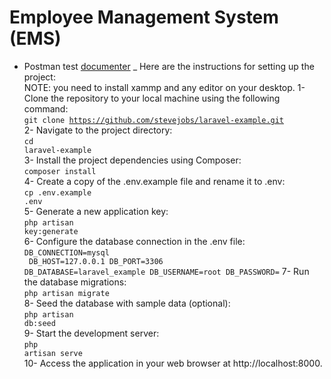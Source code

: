# Employee Management System (EMS)

- Postman test [documenter](https://documenter.getpostman.com/view/28836077/2sA3Bt3AF3)
_ Here are the instructions for setting up the project: <br/>
NOTE: you need to install xammp and any editor on your desktop.
1- Clone the repository to your local machine using the following command: 
<br><code>git clone https://github.com/stevejobs/laravel-example.git</code><br>
2- Navigate to the project directory: 
<br><code>cd laravel-example</code><br>
3- Install the project dependencies using Composer: 
<br><code>composer install</code><br>
4- Create a copy of the .env.example file and rename it to .env: 
<br><code>cp .env.example .env</code><br>
5- Generate a new application key: 
<br><code>php artisan key:generate</code><br>
6- Configure the database connection in the .env file: 
<br><code>DB_CONNECTION=mysql<br>
    DB_HOST=127.0.0.1
    DB_PORT=3306
    DB_DATABASE=laravel_example
    DB_USERNAME=root
    DB_PASSWORD=</code>
7- Run the database migrations: 
<br><code>php artisan migrate</code><br>
8- Seed the database with sample data (optional): 
<br><code>php artisan db:seed</code><br>
9- Start the development server: 
<br><code>php artisan serve</code><br>
10- Access the application in your web browser at http://localhost:8000. 
